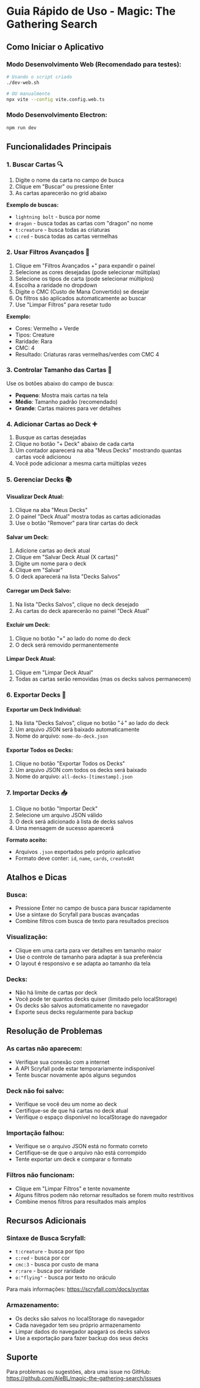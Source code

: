 # Guia Rápido de Uso - Magic: The Gathering Search

## Como Iniciar o Aplicativo

### Modo Desenvolvimento Web (Recomendado para testes):
```bash
# Usando o script criado
./dev-web.sh

# OU manualmente
npx vite --config vite.config.web.ts
```

### Modo Desenvolvimento Electron:
```bash
npm run dev
```

## Funcionalidades Principais

### 1. Buscar Cartas 🔍

1. Digite o nome da carta no campo de busca
2. Clique em "Buscar" ou pressione Enter
3. As cartas aparecerão no grid abaixo

**Exemplo de buscas:**
- `lightning bolt` - busca por nome
- `dragon` - busca todas as cartas com "dragon" no nome
- `t:creature` - busca todas as criaturas
- `c:red` - busca todas as cartas vermelhas

### 2. Usar Filtros Avançados 🎯

1. Clique em "Filtros Avançados +" para expandir o painel
2. Selecione as cores desejadas (pode selecionar múltiplas)
3. Selecione os tipos de carta (pode selecionar múltiplos)
4. Escolha a raridade no dropdown
5. Digite o CMC (Custo de Mana Convertido) se desejar
6. Os filtros são aplicados automaticamente ao buscar
7. Use "Limpar Filtros" para resetar tudo

**Exemplo:**
- Cores: Vermelho + Verde
- Tipos: Creature
- Raridade: Rara
- CMC: 4
- Resultado: Criaturas raras vermelhas/verdes com CMC 4

### 3. Controlar Tamanho das Cartas 📏

Use os botões abaixo do campo de busca:
- **Pequeno**: Mostra mais cartas na tela
- **Médio**: Tamanho padrão (recomendado)
- **Grande**: Cartas maiores para ver detalhes

### 4. Adicionar Cartas ao Deck ➕

1. Busque as cartas desejadas
2. Clique no botão "+ Deck" abaixo de cada carta
3. Um contador aparecerá na aba "Meus Decks" mostrando quantas cartas você adicionou
4. Você pode adicionar a mesma carta múltiplas vezes

### 5. Gerenciar Decks 📚

#### Visualizar Deck Atual:
1. Clique na aba "Meus Decks"
2. O painel "Deck Atual" mostra todas as cartas adicionadas
3. Use o botão "Remover" para tirar cartas do deck

#### Salvar um Deck:
1. Adicione cartas ao deck atual
2. Clique em "Salvar Deck Atual (X cartas)"
3. Digite um nome para o deck
4. Clique em "Salvar"
5. O deck aparecerá na lista "Decks Salvos"

#### Carregar um Deck Salvo:
1. Na lista "Decks Salvos", clique no deck desejado
2. As cartas do deck aparecerão no painel "Deck Atual"

#### Excluir um Deck:
1. Clique no botão "×" ao lado do nome do deck
2. O deck será removido permanentemente

#### Limpar Deck Atual:
1. Clique em "Limpar Deck Atual"
2. Todas as cartas serão removidas (mas os decks salvos permanecem)

### 6. Exportar Decks 💾

#### Exportar um Deck Individual:
1. Na lista "Decks Salvos", clique no botão "↓" ao lado do deck
2. Um arquivo JSON será baixado automaticamente
3. Nome do arquivo: `nome-do-deck.json`

#### Exportar Todos os Decks:
1. Clique no botão "Exportar Todos os Decks"
2. Um arquivo JSON com todos os decks será baixado
3. Nome do arquivo: `all-decks-[timestamp].json`

### 7. Importar Decks 📥

1. Clique no botão "Importar Deck"
2. Selecione um arquivo JSON válido
3. O deck será adicionado à lista de decks salvos
4. Uma mensagem de sucesso aparecerá

**Formato aceito:**
- Arquivos `.json` exportados pelo próprio aplicativo
- Formato deve conter: `id`, `name`, `cards`, `createdAt`

## Atalhos e Dicas

### Busca:
- Pressione Enter no campo de busca para buscar rapidamente
- Use a sintaxe do Scryfall para buscas avançadas
- Combine filtros com busca de texto para resultados precisos

### Visualização:
- Clique em uma carta para ver detalhes em tamanho maior
- Use o controle de tamanho para adaptar à sua preferência
- O layout é responsivo e se adapta ao tamanho da tela

### Decks:
- Não há limite de cartas por deck
- Você pode ter quantos decks quiser (limitado pelo localStorage)
- Os decks são salvos automaticamente no navegador
- Exporte seus decks regularmente para backup

## Resolução de Problemas

### As cartas não aparecem:
- Verifique sua conexão com a internet
- A API Scryfall pode estar temporariamente indisponível
- Tente buscar novamente após alguns segundos

### Deck não foi salvo:
- Verifique se você deu um nome ao deck
- Certifique-se de que há cartas no deck atual
- Verifique o espaço disponível no localStorage do navegador

### Importação falhou:
- Verifique se o arquivo JSON está no formato correto
- Certifique-se de que o arquivo não está corrompido
- Tente exportar um deck e comparar o formato

### Filtros não funcionam:
- Clique em "Limpar Filtros" e tente novamente
- Alguns filtros podem não retornar resultados se forem muito restritivos
- Combine menos filtros para resultados mais amplos

## Recursos Adicionais

### Sintaxe de Busca Scryfall:
- `t:creature` - busca por tipo
- `c:red` - busca por cor
- `cmc:3` - busca por custo de mana
- `r:rare` - busca por raridade
- `o:"flying"` - busca por texto no oráculo

Para mais informações: https://scryfall.com/docs/syntax

### Armazenamento:
- Os decks são salvos no localStorage do navegador
- Cada navegador tem seu próprio armazenamento
- Limpar dados do navegador apagará os decks salvos
- Use a exportação para fazer backup dos seus decks

## Suporte

Para problemas ou sugestões, abra uma issue no GitHub:
https://github.com/AleBL/magic-the-gathering-search/issues

